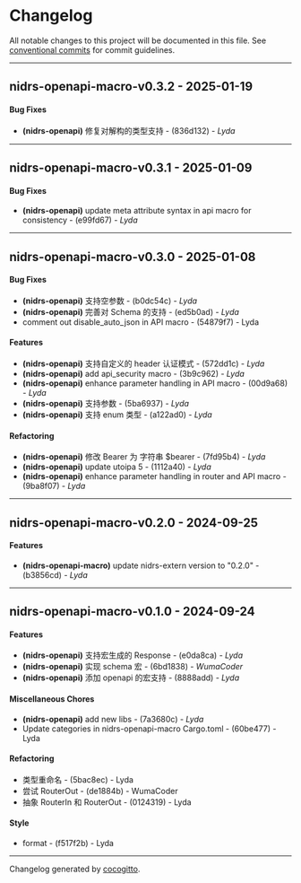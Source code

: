 # Changelog
All notable changes to this project will be documented in this file. See [conventional commits](https://www.conventionalcommits.org/) for commit guidelines.

- - -
## nidrs-openapi-macro-v0.3.2 - 2025-01-19
#### Bug Fixes
- **(nidrs-openapi)** 修复对解构的类型支持 - (836d132) - *Lyda*

- - -

## nidrs-openapi-macro-v0.3.1 - 2025-01-09
#### Bug Fixes
- **(nidrs-openapi)** update meta attribute syntax in api macro for consistency - (e99fd67) - *Lyda*

- - -

## nidrs-openapi-macro-v0.3.0 - 2025-01-08
#### Bug Fixes
- **(nidrs-openapi)** 支持空参数 - (b0dc54c) - *Lyda*
- **(nidrs-openapi)** 完善对 Schema 的支持 - (ed5b0ad) - *Lyda*
- comment out disable_auto_json in API macro - (54879f7) - Lyda
#### Features
- **(nidrs-openapi)** 支持自定义的 header 认证模式 - (572dd1c) - *Lyda*
- **(nidrs-openapi)** add api_security macro - (3b9c962) - *Lyda*
- **(nidrs-openapi)** enhance parameter handling in API macro - (00d9a68) - *Lyda*
- **(nidrs-openapi)** 支持参数 - (5ba6937) - *Lyda*
- **(nidrs-openapi)** 支持 enum 类型 - (a122ad0) - *Lyda*
#### Refactoring
- **(nidrs-openapi)** 修改 Bearer 为 字符串 $bearer - (7fd95b4) - *Lyda*
- **(nidrs-openapi)** update utoipa 5 - (1112a40) - *Lyda*
- **(nidrs-openapi)** enhance parameter handling in router and API macro - (9ba8f07) - *Lyda*

- - -

## nidrs-openapi-macro-v0.2.0 - 2024-09-25
#### Features
- **(nidrs-openapi-macro)** update nidrs-extern version to "0.2.0" - (b3856cd) - *Lyda*

- - -

## nidrs-openapi-macro-v0.1.0 - 2024-09-24
#### Features
- **(nidrs-openapi)** 支持宏生成的 Response - (e0da8ca) - *Lyda*
- **(nidrs-openapi)** 实现 schema 宏 - (6bd1838) - *WumaCoder*
- **(nidrs-openapi)** 添加 openapi 的宏支持 - (8888add) - *Lyda*
#### Miscellaneous Chores
- **(nidrs-openapi)** add new libs - (7a3680c) - *Lyda*
- Update categories in nidrs-openapi-macro Cargo.toml - (60be477) - Lyda
#### Refactoring
- 类型重命名 - (5bac8ec) - Lyda
- 尝试 RouterOut - (de1884b) - WumaCoder
- 抽象 RouterIn 和 RouterOut - (0124319) - Lyda
#### Style
- format - (f517f2b) - Lyda

- - -

Changelog generated by [cocogitto](https://github.com/cocogitto/cocogitto).